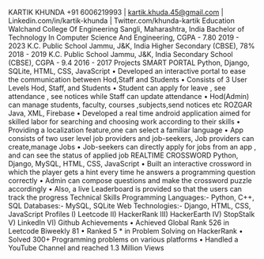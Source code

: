 KARTIK KHUNDA
+91 6006219993 | kartik.khuda.45@gmail.com | Linkedin.com/in/kartik-khunda | Twitter.com/khunda-kartik
Education
Walchand College Of Engineering Sangli, Maharashtra, India
Bachelor of Technology In Computer Science And Engineering, CGPA - 7.80 2019 - 2023
K.C. Public School Jammu, J&K, India
Higher Secondary (CBSE), 78% 2018 - 2019
K.C. Public School Jammu, J&K, India
Secondary School (CBSE), CGPA - 9.4 2016 - 2017
Projects
SMART PORTAL Python, Django, SQLite, HTML, CSS, JavaScript
• Developed an interactive portal to ease the communication between Hod,Staff and Students
• Consists of 3 User Levels Hod, Staff, and Students
• Student can apply for leave , see attendance , see notices while Staff can update attendance
• Hod(Admin) can manage students, faculty, courses ,subjects,send notices etc
ROZGAR Java, XML, Firebase
• Developed a real time android application aimed for skilled labor for searching and choosing work
according to their skills
• Providing a localization feature,one can select a familiar language
• App consists of two user level job providers and job-seekers, Job providers can create,manage Jobs
• Job-seekers can directly apply for jobs from an app , and can see the status of applied job
REALTIME CROSSWORD Python, Django, MySQL, HTML, CSS, JavaScript
• Built an interactive crossword in which the player gets a hint every time he answers a programming
question correctly
• Admin can compose questions and make the crossword puzzle accordingly
• Also, a live Leaderboard is provided so that the users can track the progress
Technical Skills
Programming Languages:- Python, C++, SQL
Databases:- MySQL, SQLite
Web Technologies:- Django, HTML, CSS, JavaScript
Profiles
I) Leetcode II) HackerRank III) HackerEarth
IV) StopStalk V) LinkedIn VI) Github
Achievements
• Achieved Global Rank 526 in Leetcode Biweekly 81
• Ranked 5 * in Problem Solving on HackerRank
• Solved 300+ Programming problems on various platforms
• Handled a YouTube Channel and reached 1.3 Million Views
